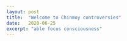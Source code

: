 ```yaml
---
layout: post
title:  "Welcome to Chinmoy controversies"
date:   2020-06-25
excerpt: "able focus consciousness"
---
```

